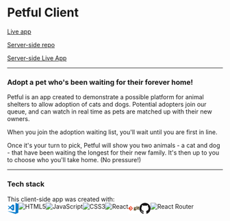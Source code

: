 # Petful Client

[Live app](https://petful-client-danielrenfro.vercel.app/)

[Server-side repo](https://github.com/danieljrenfro/petful-server)

[Server-side Live App](https://petful-server-danielrenfro.herokuapp.com/)

---
### Adopt a pet who's been waiting for their forever home! 

Petful is an app created to demonstrate a possible platform for animal shelters to allow adoption of cats and dogs. Potential adopters join our queue, and can watch in real time as pets are matched up with their new owners.

When you join the adoption waiting list, you'll wait until you are first in line.

Once it's your turn to pick, Petful will show you two animals - a cat and dog - that have been waiting the longest for their new family. It's then up to you to choose who you'll take home. (No pressure!)

---
### Tech stack  
This client-side app was created with:    
<img align="left" alt="Visual Studio Code" width="26px" src="https://raw.githubusercontent.com/github/explore/80688e429a7d4ef2fca1e82350fe8e3517d3494d/topics/visual-studio-code/visual-studio-code.png" />
<img align="left" alt="HTML5" src="https://img.shields.io/badge/HTML-239120?style=for-the-badge&logo=html5&logoColor=white" />
<img align="left" alt="JavaScript" src="https://img.shields.io/badge/JavaScript-F7DF1E?style=for-the-badge&logo=javascript&logoColor=black" />
<img align="left" alt="CSS3" src="https://img.shields.io/badge/CSS-239120?&style=for-the-badge&logo=css3&logoColor=white" />
<img align="left" alt="React" src="https://img.shields.io/badge/React-20232A?style=for-the-badge&logo=react&logoColor=61DAFB" />
<img align="left" alt="Git" width="26px" src="https://raw.githubusercontent.com/github/explore/80688e429a7d4ef2fca1e82350fe8e3517d3494d/topics/git/git.png" />
<img align="left" alt="GitHub" width="26px" src="https://raw.githubusercontent.com/github/explore/78df643247d429f6cc873026c0622819ad797942/topics/github/github.png" />
<img align="left" alt="React Router" src="https://img.shields.io/badge/React_Router-CA4245?style=for-the-badge&logo=react-router&logoColor=white" />  
